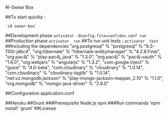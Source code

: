 #I-Swear Box


##To start quickly :

    `cd swear-box` 
##Development phase 
    `activator -Dconfig.file=conf/dev.conf run`  
##Production phase
   `activator  run`
##To run unit tests :
`activator  test`
##Including the dependencies 
  "org.postgresql" % "postgresql" % "9.3-1100-jdbc4",
  "org.hibernate" % "hibernate-entitymanager" % "4.2.8.Final",
  "org.pac4j" % "play-pac4j_java" % "1.3.0",
  "org.pac4j" % "pac4j-oauth" % "1.6.0",
  "org.webjars" % "angularjs" % "1.3.2",
  "com.google.inject" % "guice" % "4.0-beta",
  "com.cloudinary" % "cloudinary" % "1.0.14",
  "com.cloudinary" % "cloudinary-taglib" % "1.0.14",
  "net.vz.mongodb.jackson" % "play-mongo-jackson-mapper_2.10" % "1.1.0",
  "org.mongodb" % "mongo-java-driver" % "2.8.0"

##Configuration
	application.conf

##Heroku
##Grunt
###Prerequisite
Node.js
npm
	###Run commands
	      ‘npm install’
	      ‘grunt’
##License
